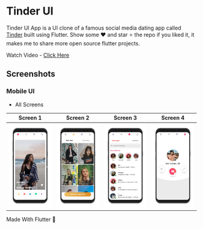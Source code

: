 # Tinder UI

Tinder UI  App is a UI clone of a famous social media dating app called 
[Tinder](https://play.google.com/store/apps/details?id=com.tinder&hl=en_IN&gl=US)
built using Flutter. Show some ❤️ and star ⭐ the repo if you liked it, 
it makes me to share more open source flutter projects.
    
Watch Video - [Click Here](https://youtu.be/AESsSrbCRAU)  

## Screenshots

### Mobile UI

- All Screens 

Screen 1               |  Screen 2  | Screen 3                            |  Screen 4 
:-------------------------:|:-------------------------:|:-------------------------:|:-------------------------:
![](images/screen_1.png)|![](images/screen_2.png)|![](images/screen_3.png)|![](images/screen_4.png)






<p align="justify">
  Made With Flutter 💙
</p>

